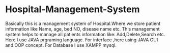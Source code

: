 # Hospital-Management-System
Basically this is a management system of Hospital.Where we store patient information like Name, age, bed NO, disease name etc. This management system helps to manage all patients information like: Add,Delete,Search etc. Here I use JAVA prgraming language. For interface ,here using JAVA GUI and OOP concept. For Database I use XAMPP mysql.
